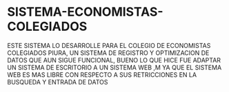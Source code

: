 # SISTEMA-ECONOMISTAS-COLEGIADOS
ESTE SISTEMA LO DESARROLLE PARA EL COLEGIO DE  ECONOMISTAS COLEGIADOS PIURA, UN SISTEMA DE REGISTRO Y OPTIMIZACION DE DATOS QUE AUN SIGUE FUNCIONAL, BUENO LO QUE HICE FUE ADAPTAR UN SISTEMA DE ESCRITORIO A UN SISTEMA WEB ,M YA QUE EL SISTEMA WEB ES MAS LIBRE CON RESPECTO A SUS RETRICCIONES EN LA BUSQUEDA Y ENTRADA DE DATOS
